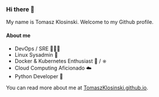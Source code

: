 ### Hi there 👋

My name is Tomasz Klosinski. Welcome to my Github profile.

#### About me

* DevOps / SRE 👨🏻‍💻
* Linux Sysadmin 🐧
* Docker & Kubernetes Enthusiast 🐋 / ⎈
* Cloud Computing Aficionado ☁️  
* Python Developer 🐍

You can read more about me at [TomaszKlosinski.github.io](https://tomaszklosinski.github.io/). 
